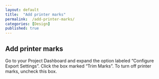 ```yaml
---
layout: default
title:  "Add printer marks"
permalink:  /add-printer-marks/
categories: [Design]
published: true
---
```


<section data-type="chapter" class="hsecchapter" data-hederis-type="hsecchapter" id="add-printer-marks" data-pi-attrs="id: add-printer-marks"><h1 data-hederis-type="hblkchaptitle" class="hblkchaptitle" id="p8m1YRg8O">Add printer marks</h1>
    <p class="hblkp" data-hederis-type="hblkp" id="pOPCaqOY6">Go to your Project Dashboard and expand the option labeled &#8220;Configure Export Settings&#8221;. Click the box marked &#8220;Trim Marks&#8221;. To turn off printer marks, uncheck this box.</p>
    </section>
    